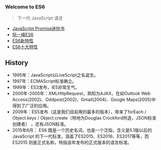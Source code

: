 ### Welcome to ES6

> 下一代 JavaScript 语言

- [JavaScript Promise迷你书](http://liubin.org/promises-book/)
- [阮一峰ES6](http://es6.ruanyifeng.com/)
- [ES6新特性](https://blog.oyanglul.us/javascript/essential-ecmascript6.html)
- [ES6十大特性](http://web.jobbole.com/87140/)

## History

- 1995年：JavaScript以LiveScript之名诞生。
- 1997年：ECMAScript标准确立。
- 1999年：ES3发布，IE5非常生气。
- 2000年-2005年：XMLHttpRequest，熟知为AJAX，在如Outlook Web Access(2002)、Oddpost(2002)、Gmail(2004)、Google Maps(2005)中得到了广泛的应用。
- 2009年：ES5发布（这是我们目前用的最多的版本），带来了forEach / Object.keys / Object.create（特地为Douglas Crockford所造，JSON标准创建者） ，还有JSON标准。
- 2015年6月： ES6 既是一个历史名词，也是一个泛指，含义是5.1版以后的 JavaScript 的下一代标准，涵盖了ES2015、ES2016、ES2017等等，而ES2015 则是正式名称，特指该年发布的正式版本的语言标准。